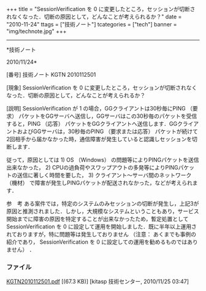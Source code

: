 ﻿+++
title = "SessionVerification を 0 に変更したところ，セッションが切断されなくなった．切断の原因として，どんなことが考えられるか？"
date = "2010-11-24"
ttags = ["技術ノート"]
tcategories = ["tech"]
banner = "img/technote.jpg"
+++

-----------------------------------------------------------------------------------------------------------------------------

*技術ノート

2010/11/24*


[番号]
技術ノート KGTN 2010112501

[現象]
SessionVerification を 0
に変更したところ，セッションが切断されなくなった．切断の原因として，どんなことが考えられるか？

[説明]
SessionVerification が 1 の場合，GGクライアントは30秒毎にPING （要求）
パケットをGGサーバへ送信し，GGサーバはこの30秒毎のパケットを受信すると，PING
（応答）
パケットをGGクライアントへ送信します．GGクライアントおよびGGサーバは，30秒毎のPING
（要求または応答）
パケットが続けて2回相手から届かなかった時，通信障害が発生していると認識しセッションを切断します．

従って，原因としては 1) OS （Windows）
の問題等によりPINGパケットを送信出来なかった， 2)
CPUの過負荷やスワップアウトの多発等によりPINGパケットの送信に著しく時間を要した，
3) クライアント〜サーバ間のネットワーク （機材）
で障害が発生しPINGパケットが配送されなかった，などが考えられます．

参　考
ある案件では，特定のシステムのみセッションの切断が発生し，上記3が原因と推測されました．しかし，大規模なシステムということもあり，サービス開始までに障害の原因を特定することが出来なかったため，暫定処置として
SessionVerification を 0
に設定して運用を開始しました．既に半年以上運用されておりますが，特に問題等は発生しておりません
（注意： あくまでも事例の紹介であり， SessionVerification を 0
に設定しての運用を勧めるものではありません） ．


### ファイル

 
 


[KGTN2010112501.pdf](http://techreport.kitasp.net/attachments/download/402/KGTN2010112501.pdf)
 [(67.3 KB)] [kitasp 技術センター, 2010/11/25
03:47]


 


 

